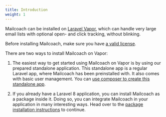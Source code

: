```yaml
---
title: Introduction
weight: 1
---
```


Mailcoach can be installed on [Laravel Vapor](https://vapor.laravel.com), which can handle very large email lists with optional open- and click tracking, without blinking.

Before installing Mailcoach, make sure you have [a valid license](/docs/laravel-mailcoach/v5/installation/getting-a-license).

There are two ways to install Mailcoach on Vapor:

1. The easiest way to get started using Mailcoach on Vapor is by using our prepared standalone application. This standalone app is a regular Laravel app, where Mailcoach has been preinstalled with. It also comes with basic user management. You can [use composer to create this standalone app](/docs/laravel-mailcoach/v5/installation-on-vapor/as-a-standalone-app).

2. If you already have a Laravel 8 application, you can install Mailcoach as a package inside it. Doing so, you can integrate Mailcoach in your application in many interesting ways. Head over to the [package installation instructions](/docs/laravel-mailcoach/v5/installation/in-an-existing-laravel-app) to continue.




